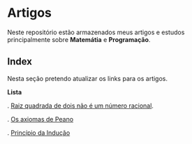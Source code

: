 # Artigos
Neste repositório estão armazenados meus artigos e estudos principalmente sobre **Matemátia** e **Programação**.

## Index
Nesta seção pretendo atualizar os links para os artigos.

**Lista**

. [Raiz quadrada de dois não é um número racional](https://github.com/rlaunemacedo/artigos/blob/main/raizq-dois-nao-eh-racional.md).

. [Os axiomas de Peano](https://github.com/rlaunemacedo/artigos/blob/main/axiomas-de-peano.md)

. [Princípio da Indução](https://github.com/rlaunemacedo/artigos/blob/main/principio-da-inducao.md)
